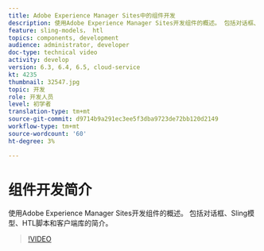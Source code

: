 ```yaml
---
title: Adobe Experience Manager Sites中的组件开发
description: 使用Adobe Experience Manager Sites开发组件的概述。 包括对话框、Sling模型、HTL脚本和客户端库的简介。
feature: sling-models， htl
topics: components, development
audience: administrator, developer
doc-type: technical video
activity: develop
version: 6.3, 6.4, 6.5, cloud-service
kt: 4235
thumbnail: 32547.jpg
topic: 开发
role: 开发人员
level: 初学者
translation-type: tm+mt
source-git-commit: d9714b9a291ec3ee5f3dba9723de72bb120d2149
workflow-type: tm+mt
source-wordcount: '60'
ht-degree: 3%

---
```



# 组件开发简介

使用Adobe Experience Manager Sites开发组件的概述。 包括对话框、Sling模型、HTL脚本和客户端库的简介。

>[!VIDEO](https://video.tv.adobe.com/v/32547/?quality=12&learn=on)
